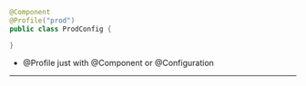```java
@Component
@Profile("prod")
public class ProdConfig {

}
```

* @Profile just with @Component or @Configuration

---
